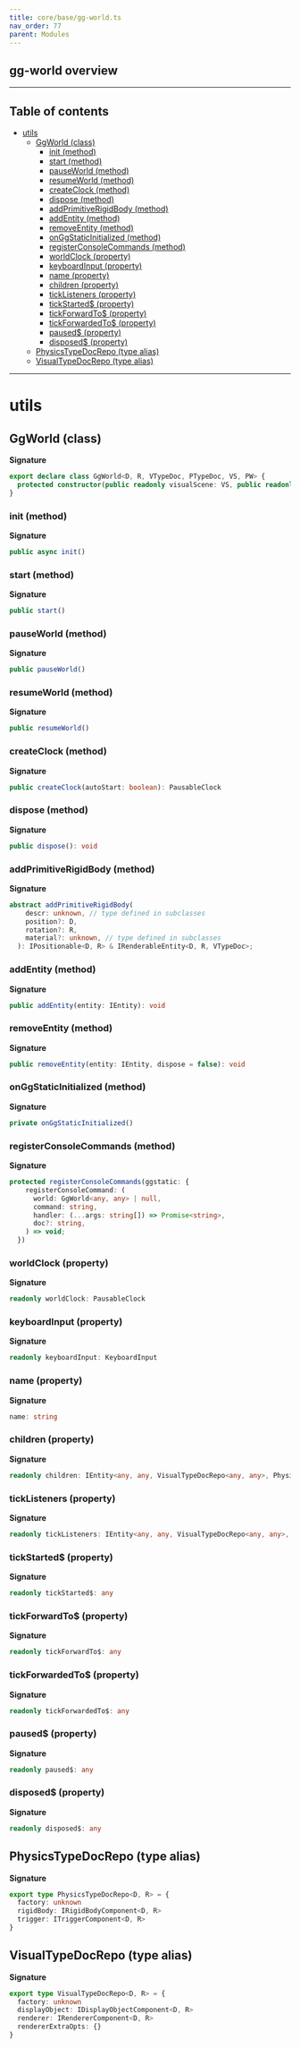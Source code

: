 ```yaml
---
title: core/base/gg-world.ts
nav_order: 77
parent: Modules
---
```


## gg-world overview

---

<h2 class="text-delta">Table of contents</h2>

- [utils](#utils)
  - [GgWorld (class)](#ggworld-class)
    - [init (method)](#init-method)
    - [start (method)](#start-method)
    - [pauseWorld (method)](#pauseworld-method)
    - [resumeWorld (method)](#resumeworld-method)
    - [createClock (method)](#createclock-method)
    - [dispose (method)](#dispose-method)
    - [addPrimitiveRigidBody (method)](#addprimitiverigidbody-method)
    - [addEntity (method)](#addentity-method)
    - [removeEntity (method)](#removeentity-method)
    - [onGgStaticInitialized (method)](#onggstaticinitialized-method)
    - [registerConsoleCommands (method)](#registerconsolecommands-method)
    - [worldClock (property)](#worldclock-property)
    - [keyboardInput (property)](#keyboardinput-property)
    - [name (property)](#name-property)
    - [children (property)](#children-property)
    - [tickListeners (property)](#ticklisteners-property)
    - [tickStarted$ (property)](#tickstarted-property)
    - [tickForwardTo$ (property)](#tickforwardto-property)
    - [tickForwardedTo$ (property)](#tickforwardedto-property)
    - [paused$ (property)](#paused-property)
    - [disposed$ (property)](#disposed-property)
  - [PhysicsTypeDocRepo (type alias)](#physicstypedocrepo-type-alias)
  - [VisualTypeDocRepo (type alias)](#visualtypedocrepo-type-alias)

---

# utils

## GgWorld (class)

**Signature**

```ts
export declare class GgWorld<D, R, VTypeDoc, PTypeDoc, VS, PW> {
  protected constructor(public readonly visualScene: VS, public readonly physicsWorld: PW)
}
```

### init (method)

**Signature**

```ts
public async init()
```

### start (method)

**Signature**

```ts
public start()
```

### pauseWorld (method)

**Signature**

```ts
public pauseWorld()
```

### resumeWorld (method)

**Signature**

```ts
public resumeWorld()
```

### createClock (method)

**Signature**

```ts
public createClock(autoStart: boolean): PausableClock
```

### dispose (method)

**Signature**

```ts
public dispose(): void
```

### addPrimitiveRigidBody (method)

**Signature**

```ts
abstract addPrimitiveRigidBody(
    descr: unknown, // type defined in subclasses
    position?: D,
    rotation?: R,
    material?: unknown, // type defined in subclasses
  ): IPositionable<D, R> & IRenderableEntity<D, R, VTypeDoc>;
```

### addEntity (method)

**Signature**

```ts
public addEntity(entity: IEntity): void
```

### removeEntity (method)

**Signature**

```ts
public removeEntity(entity: IEntity, dispose = false): void
```

### onGgStaticInitialized (method)

**Signature**

```ts
private onGgStaticInitialized()
```

### registerConsoleCommands (method)

**Signature**

```ts
protected registerConsoleCommands(ggstatic: {
    registerConsoleCommand: (
      world: GgWorld<any, any> | null,
      command: string,
      handler: (...args: string[]) => Promise<string>,
      doc?: string,
    ) => void;
  })
```

### worldClock (property)

**Signature**

```ts
readonly worldClock: PausableClock
```

### keyboardInput (property)

**Signature**

```ts
readonly keyboardInput: KeyboardInput
```

### name (property)

**Signature**

```ts
name: string
```

### children (property)

**Signature**

```ts
readonly children: IEntity<any, any, VisualTypeDocRepo<any, any>, PhysicsTypeDocRepo<any, any>>[]
```

### tickListeners (property)

**Signature**

```ts
readonly tickListeners: IEntity<any, any, VisualTypeDocRepo<any, any>, PhysicsTypeDocRepo<any, any>>[]
```

### tickStarted$ (property)

**Signature**

```ts
readonly tickStarted$: any
```

### tickForwardTo$ (property)

**Signature**

```ts
readonly tickForwardTo$: any
```

### tickForwardedTo$ (property)

**Signature**

```ts
readonly tickForwardedTo$: any
```

### paused$ (property)

**Signature**

```ts
readonly paused$: any
```

### disposed$ (property)

**Signature**

```ts
readonly disposed$: any
```

## PhysicsTypeDocRepo (type alias)

**Signature**

```ts
export type PhysicsTypeDocRepo<D, R> = {
  factory: unknown
  rigidBody: IRigidBodyComponent<D, R>
  trigger: ITriggerComponent<D, R>
}
```

## VisualTypeDocRepo (type alias)

**Signature**

```ts
export type VisualTypeDocRepo<D, R> = {
  factory: unknown
  displayObject: IDisplayObjectComponent<D, R>
  renderer: IRendererComponent<D, R>
  rendererExtraOpts: {}
}
```
